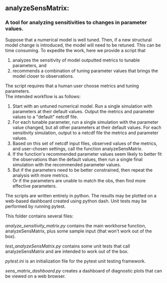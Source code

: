 ## analyzeSensMatrix:
### A tool for analyzing sensitivities to changes in parameter values.

Suppose that a numerical model is well tuned.  Then, if a new structural model change is introduced,
the model will need to be retuned.  This can be time consuming.  To expedite the work,
here we provide a script that 
1. analyzes the sensitivity of model outputted metrics to tunable parameters, and
2. recommends a combination of tuning parameter values that brings the model closer to observations.

The script requires that a human user choose metrics and tuning parameters.  
The intended workflow is as follows:
1.  Start with an untuned numerical model.  Run a single simulation with parameters 
at their default values.  Output the metrics and parameter values to a "default" netcdf file.
2.  For each tunable parameter, run a single simulation with the parameter value changed,
but all other parameters at their default values.  For each sensitivity simulation, 
output to a netcdf file the metrics and parameter values.
3.  Based on this set of netcdf input files, observed values of the metrics, 
and user-chosen settings, call the function analyzeSensMatrix.
5.  If the function's recommended parameter values seem likely to better fit 
the observations than the default values, then run a single final simulation 
with the recommended parameter values.
6.  But if the parameters need to be better constrained, then repeat the analysis with more metrics.  
Or if the parameters are unable to match the obs, then find more effective parameters.

The scripts are written entirely in python.  The results may be plotted on a web-based
dashboard created using python dash.  Unit tests may be performed by running pytest.

This folder contains several files:

*analyze_sensitivity_matrix.py* contains the main workhorse function, analyzeSensMatrix,
plus some sample input (that won't work out of the box).

*test_analyzeSensMatrix.py* contains some unit tests that call analyzeSensMatrix 
and are intended to work out of the box.

*pytest.ini* is an initialization file for the pytest unit testing framework.

*sens_matrix_dashboard.py* creates a dashboard of diagnostic plots that can be viewed 
on a web browser.
